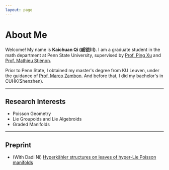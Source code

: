 ```yaml
---
layout: page
---
```


# About Me

Welcome! My name is **Kaichuan Qi (戚铠川)**. I am a graduate student in the math department at Penn State University, supervised by [Prof. Ping Xu](https://science.psu.edu/math/people/pxx2) and [Prof. Mathieu Stiénon](https://ulysses8791.github.io). 

Prior to Penn State, I obtained my master's degree from KU Leuven, under the guidance of [Prof. Marco Zambon](https://perswww.kuleuven.be/~u0096206/). And before that, I did my bachelor's in CUHK(Shenzhen).

---

## Research Interests

- Poisson Geometry
- Lie Groupoids and Lie Algebroids
- Graded Manifolds

---

## Preprint

- (With Dadi Ni) [Hyperkähler structures on leaves of hyper-Lie Poisson manifolds](https://arxiv.org/abs/2502.08979)





